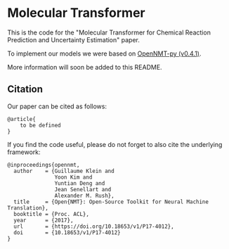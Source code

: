 # Molecular Transformer

This is the code for the "Molecular Transformer for Chemical Reaction Prediction and Uncertainty Estimation" paper. 

To implement our models we were based on [OpenNMT-py (v0.4.1)](http://opennmt.net/OpenNMT-py/).

More information will soon be added to this README.

## Citation

Our paper can be cited as follows: 

```
@article{
    to be defined
}
```

If you find the code useful, please do not forget to also cite the underlying framework:

```
@inproceedings{opennmt,
  author    = {Guillaume Klein and
               Yoon Kim and
               Yuntian Deng and
               Jean Senellart and
               Alexander M. Rush},
  title     = {Open{NMT}: Open-Source Toolkit for Neural Machine Translation},
  booktitle = {Proc. ACL},
  year      = {2017},
  url       = {https://doi.org/10.18653/v1/P17-4012},
  doi       = {10.18653/v1/P17-4012}
}
```